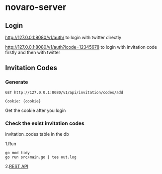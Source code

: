 # novaro-server

## Login

http://127.0.0.1:8080/v1/auth/ to login with twitter directly

http://127.0.0.1:8080/v1/auth?icode=12345678 to login with invitation code firstly and then with twitter

## Invitation Codes

### Generate

```
GET http://127.0.0.1:8080/v1/api/invitation/codes/add

Cookie: {cookie}
```

Get the cookie after you login

### Check the exist invitation codes

invitation_codes table in the db


1.Run
```
go mod tidy
go run src/main.go | tee out.log
```

2.[REST API](./api/REST-API.http)
